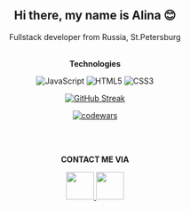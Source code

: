 <h2 align = 'center'> Hi there, my name is Alina 😊 </h2> 

<p align = 'center'> Fullstack developer from Russia, St.Petersburg </p>

<div align='center'> <br> <b> Technologies </b> 
  <br>
  
![JavaScript](https://img.shields.io/badge/javascript-%23323330.svg?style=for-the-badge&logo=javascript&logoColor=%23F7DF1E)
![HTML5](https://img.shields.io/badge/html5-%23E34F26.svg?style=for-the-badge&logo=html5&logoColor=white)
![CSS3](https://img.shields.io/badge/css3-%231572B6.svg?style=for-the-badge&logo=css3&logoColor=white)

[![GitHub Streak](https://github-readme-streak-stats.herokuapp.com/?user=AlinaMeishele)](https://git.io/streak-stats)
  
[![codewars](https://www.codewars.com/users/AlinaMeishele/badges/small)](https://www.codewars.com/users/AlinaMeishele) 


</div>
<div>  <br> <br> </div>
<p align='center'> <b> CONTACT ME VIA </b> </p>
 <div align="center">
   <a href="https://www.instagram.com/alina_meishele/" table="_blank"> <img src='https://cdn-icons-png.flaticon.com/512/2111/2111463.png' width='50px'> </a> 
   <a href="https://t.me/AlinaMeis" table="_blank"> <img src=["https://flyclipart.com/telegram-logo-telegram-icon-png-398235"](https://www.picng.com/upload/telegram/png_telegram_65523.png) width='50px'></a> </div>
